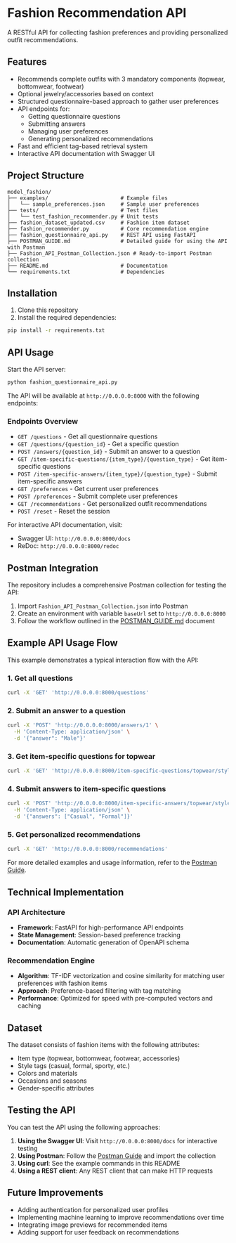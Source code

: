 # Fashion Recommendation API

A RESTful API for collecting fashion preferences and providing personalized outfit recommendations.

## Features

- Recommends complete outfits with 3 mandatory components (topwear, bottomwear, footwear)
- Optional jewelry/accessories based on context
- Structured questionnaire-based approach to gather user preferences
- API endpoints for:
  - Getting questionnaire questions
  - Submitting answers
  - Managing user preferences
  - Generating personalized recommendations
- Fast and efficient tag-based retrieval system
- Interactive API documentation with Swagger UI

## Project Structure

```
model_fashion/
├── examples/                       # Example files
│   └── sample_preferences.json     # Sample user preferences
├── tests/                          # Test files
│   └── test_fashion_recommender.py # Unit tests
├── fashion_dataset_updated.csv     # Fashion item dataset
├── fashion_recommender.py          # Core recommendation engine
├── fashion_questionnaire_api.py    # REST API using FastAPI
├── POSTMAN_GUIDE.md                # Detailed guide for using the API with Postman
├── Fashion_API_Postman_Collection.json # Ready-to-import Postman collection
├── README.md                       # Documentation
└── requirements.txt                # Dependencies
```

## Installation

1. Clone this repository
2. Install the required dependencies:

```bash
pip install -r requirements.txt
```

## API Usage

Start the API server:

```bash
python fashion_questionnaire_api.py
```

The API will be available at `http://0.0.0.0:8000` with the following endpoints:

### Endpoints Overview

- `GET /questions` - Get all questionnaire questions
- `GET /questions/{question_id}` - Get a specific question
- `POST /answers/{question_id}` - Submit an answer to a question
- `GET /item-specific-questions/{item_type}/{question_type}` - Get item-specific questions
- `POST /item-specific-answers/{item_type}/{question_type}` - Submit item-specific answers
- `GET /preferences` - Get current user preferences
- `POST /preferences` - Submit complete user preferences
- `GET /recommendations` - Get personalized outfit recommendations
- `POST /reset` - Reset the session

For interactive API documentation, visit:
- Swagger UI: `http://0.0.0.0:8000/docs`
- ReDoc: `http://0.0.0.0:8000/redoc`

## Postman Integration

The repository includes a comprehensive Postman collection for testing the API:

1. Import `Fashion_API_Postman_Collection.json` into Postman
2. Create an environment with variable `baseUrl` set to `http://0.0.0.0:8000`
3. Follow the workflow outlined in the [POSTMAN_GUIDE.md](./POSTMAN_GUIDE.md) document

## Example API Usage Flow

This example demonstrates a typical interaction flow with the API:

### 1. Get all questions

```bash
curl -X 'GET' 'http://0.0.0.0:8000/questions'
```

### 2. Submit an answer to a question

```bash
curl -X 'POST' 'http://0.0.0.0:8000/answers/1' \
  -H 'Content-Type: application/json' \
  -d '{"answer": "Male"}'
```

### 3. Get item-specific questions for topwear

```bash
curl -X 'GET' 'http://0.0.0.0:8000/item-specific-questions/topwear/styles'
```

### 4. Submit answers to item-specific questions

```bash
curl -X 'POST' 'http://0.0.0.0:8000/item-specific-answers/topwear/styles' \
  -H 'Content-Type: application/json' \
  -d '{"answers": ["Casual", "Formal"]}'
```

### 5. Get personalized recommendations

```bash
curl -X 'GET' 'http://0.0.0.0:8000/recommendations'
```

For more detailed examples and usage information, refer to the [Postman Guide](./POSTMAN_GUIDE.md).

## Technical Implementation

### API Architecture
- **Framework**: FastAPI for high-performance API endpoints
- **State Management**: Session-based preference tracking
- **Documentation**: Automatic generation of OpenAPI schema

### Recommendation Engine
- **Algorithm**: TF-IDF vectorization and cosine similarity for matching user preferences with fashion items
- **Approach**: Preference-based filtering with tag matching
- **Performance**: Optimized for speed with pre-computed vectors and caching

## Dataset

The dataset consists of fashion items with the following attributes:
- Item type (topwear, bottomwear, footwear, accessories)
- Style tags (casual, formal, sporty, etc.)
- Colors and materials
- Occasions and seasons
- Gender-specific attributes

## Testing the API

You can test the API using the following approaches:

1. **Using the Swagger UI**: Visit `http://0.0.0.0:8000/docs` for interactive testing
2. **Using Postman**: Follow the [Postman Guide](./POSTMAN_GUIDE.md) and import the collection
3. **Using curl**: See the example commands in this README
4. **Using a REST client**: Any REST client that can make HTTP requests

## Future Improvements

- Adding authentication for personalized user profiles
- Implementing machine learning to improve recommendations over time
- Integrating image previews for recommended items
- Adding support for user feedback on recommendations

